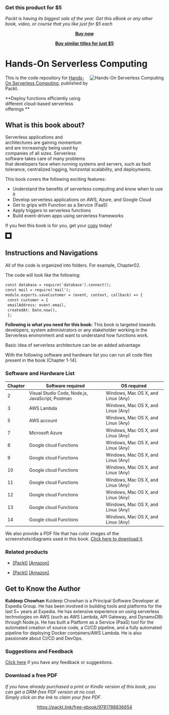 
### Get this product for $5

<i>Packt is having its biggest sale of the year. Get this eBook or any other book, video, or course that you like just for $5 each</i>


<b><p align='center'>[Buy now](https://packt.link/9781788836654)</p></b>


<b><p align='center'>[Buy similar titles for just $5](https://subscription.packtpub.com/search)</p></b>


# Hands-On Serverless Computing

<a href="https://www.packtpub.com/virtualization-and-cloud/hands-serverless-computing?utm_source=github&utm_medium=repository&utm_campaign=9781788836654 "><img src="https://dz13w8afd47il.cloudfront.net/sites/default/files/imagecache/ppv4_main_book_cover/B09779_MockupCover_0.png" alt="Hands-On Serverless Computing" height="256px" align="right"></a>

This is the code repository for [Hands-On Serverless Computing](https://www.packtpub.com/virtualization-and-cloud/hands-serverless-computing?utm_source=github&utm_medium=repository&utm_campaign=9781788836654 ), published by Packt.

**Deploy functions efficiently using different cloud-based serverless offerings **

## What is this book about?
Serverless applications and architectures are gaining momentum and are increasingly being used by companies of all sizes. Serverless software takes care of many problems that developers face when running systems and servers, such as fault tolerance, centralized logging, horizontal scalability, and deployments.

This book covers the following exciting features:
* Understand the benefits of serverless computing and know when to use it 
* Develop serverless applications on AWS, Azure, and Google Cloud 
* Get to grips with Function as a Service (FaaS) 
* Apply triggers to serverless functions 
* Build event-driven apps using serverless frameworks  

If you feel this book is for you, get your [copy](https://www.amazon.com/dp/9781788836654) today!

<a href="https://www.packtpub.com/?utm_source=github&utm_medium=banner&utm_campaign=GitHubBanner"><img src="https://raw.githubusercontent.com/PacktPublishing/GitHub/master/GitHub.png" 
alt="https://www.packtpub.com/" border="5" /></a>

## Instructions and Navigations
All of the code is organized into folders. For example, Chapter02.

The code will look like the following:
```
const database = require('database').connect();
const mail = require('mail');
module.exports.saveCustomer = (event, context, callback) => {
 const customer = {
 emailAddress: event.email,
 createdAt: Date.now(),
 };
```

**Following is what you need for this book:**
This book is targeted towards developers, system administrators or any stakeholder working in the Serverless environment and want to understand how functions work.

Basic idea of serverless architecture can be an added advantage

With the following software and hardware list you can run all code files present in the book (Chapter 1-14).
### Software and Hardware List
| Chapter | Software required | OS required |
| -------- | ------------------------------------ | ----------------------------------- |
| 2 | Visual Studio Code, Node.js, JavaScript, Postman | Windows, Mac OS X, and Linux (Any) |
| 3 | AWS Lambda | Windows, Mac OS X, and Linux (Any) |
| 5 | AWS account  | Windows, Mac OS X, and Linux (Any) |
| 7 | Microsoft Azure | Windows, Mac OS X, and Linux (Any) |
| 8 | Google cloud Functions | Windows, Mac OS X, and Linux (Any)|
| 9 | Google cloud Functions | Windows, Mac OS X, and Linux (Any)|
| 10| Google cloud Functions | Windows, Mac OS X, and Linux (Any)|
| 11 | Google cloud Functions | Windows, Mac OS X, and Linux (Any)|
| 12 | Google cloud Functions | Windows, Mac OS X, and Linux (Any)|
| 13 | Google cloud Functions | Windows, Mac OS X, and Linux (Any)|
| 14 | Google cloud Functions | Windows, Mac OS X, and Linux (Any)|

We also provide a PDF file that has color images of the screenshots/diagrams used in this book. [Click here to download it](https://www.packtpub.com/sites/default/files/downloads/HandsOnServerlessComputing_ColorImages.pdf).

### Related products
*  [[Packt]](https://www.packtpub.com/virtualization-and-cloud/azure-serverless-computing-cookbook) [[Amazon]](https://www.amazon.com/dp/1788836650)

*  [[Packt]](https://www.packtpub.com/virtualization-and-cloud/docker-serverless-applications) [[Amazon]](https://www.amazon.com/dp/1788835263)


## Get to Know the Author
**Kuldeep Chowhan**
Kuldeep Chowhan is a Principal Software Developer at Expedia Group. He has been involved in building tools and platforms for the last 5+ years at Expedia. He has extensive experience on using serverless technologies on AWS (such as AWS Lambda, API Gateway, and DynamoDB) through Node.js. He has built a Platform as a Service (PaaS) tool for the automated creation of source code, a CI/CD pipeline, and a fully automated pipeline for deploying Docker containers/AWS Lambda. He is also passionate about CI/CD and DevOps.

### Suggestions and Feedback
[Click here](https://docs.google.com/forms/d/e/1FAIpQLSdy7dATC6QmEL81FIUuymZ0Wy9vH1jHkvpY57OiMeKGqib_Ow/viewform) if you have any feedback or suggestions.


### Download a free PDF

 <i>If you have already purchased a print or Kindle version of this book, you can get a DRM-free PDF version at no cost.<br>Simply click on the link to claim your free PDF.</i>
<p align="center"> <a href="https://packt.link/free-ebook/9781788836654">https://packt.link/free-ebook/9781788836654 </a> </p>